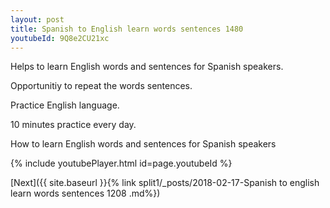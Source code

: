 ```yaml
---
layout: post
title: Spanish to English learn words sentences 1480 
youtubeId: 9Q8e2CU21xc
---
```

 
 
Helps to learn English words and sentences for Spanish speakers.

Opportunitiy to repeat the words sentences. 

Practice English language. 
 
10 minutes practice every day. 
 
How to learn English words and sentences for Spanish speakers 
 
{% include youtubePlayer.html id=page.youtubeId %}
 
 
[Next]({{ site.baseurl }}{% link  split1/_posts/2018-02-17-Spanish to english learn words sentences 1208 .md%})
 
